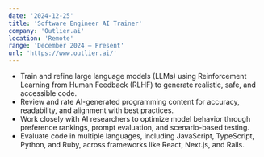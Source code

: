 ```yaml
---
date: '2024-12-25'
title: 'Software Engineer AI Trainer'
company: 'Outlier.ai'
location: 'Remote'
range: 'December 2024 – Present'
url: 'https://www.outlier.ai/'
---
```


- Train and refine large language models (LLMs) using Reinforcement Learning from Human Feedback (RLHF) to generate realistic, safe, and accessible code.
- Review and rate AI-generated programming content for accuracy, readability, and alignment with best practices.
- Work closely with AI researchers to optimize model behavior through preference rankings, prompt evaluation, and scenario-based testing.
- Evaluate code in multiple languages, including JavaScript, TypeScript, Python, and Ruby, across frameworks like React, Next.js, and Rails.
